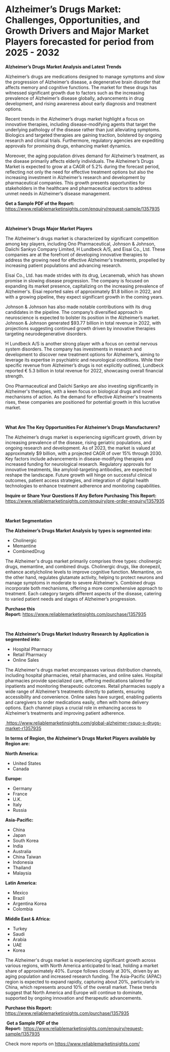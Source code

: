 <p><h1>Alzheimer’s Drugs Market: Challenges, Opportunities, and Growth Drivers and Major Market Players forecasted for period from 2025 - 2032</h1></p><p><strong>Alzheimer’s Drugs Market Analysis and Latest Trends</strong></p>
<p><p>Alzheimer’s drugs are medications designed to manage symptoms and slow the progression of Alzheimer’s disease, a degenerative brain disorder that affects memory and cognitive functions. The market for these drugs has witnessed significant growth due to factors such as the increasing prevalence of Alzheimer’s disease globally, advancements in drug development, and rising awareness about early diagnosis and treatment options.</p><p>Recent trends in the Alzheimer’s drugs market highlight a focus on innovative therapies, including disease-modifying agents that target the underlying pathology of the disease rather than just alleviating symptoms. Biologics and targeted therapies are gaining traction, bolstered by ongoing research and clinical trials. Furthermore, regulatory agencies are expediting approvals for promising drugs, enhancing market dynamics.</p><p>Moreover, the aging population drives demand for Alzheimer’s treatment, as the disease primarily affects elderly individuals. The Alzheimer’s Drugs Market is expected to grow at a CAGR of 5.2% during the forecast period, reflecting not only the need for effective treatment options but also the increasing investment in Alzheimer’s research and development by pharmaceutical companies. This growth presents opportunities for stakeholders in the healthcare and pharmaceutical sectors to address unmet needs in Alzheimer’s disease management.</p></p>
<p><strong>Get a Sample PDF of the Report:&nbsp;</strong> <a href="https://www.reliablemarketinsights.com/enquiry/request-sample/1357935?utm_campaign=3312&utm_medium=2&utm_source=Github&utm_content=ia&utm_term=22032025&utm_id=alzheimers-drugs">https://www.reliablemarketinsights.com/enquiry/request-sample/1357935</a></p>
<p>&nbsp;</p>
<p><strong>Alzheimer’s Drugs Major Market Players</strong></p>
<p><p>The Alzheimer's drugs market is characterized by significant competition among key players, including Ono Pharmaceutical, Johnson & Johnson, Daiichi Sankyo Company Limited, H Lundbeck A/S, and Eisai Co., Ltd. These companies are at the forefront of developing innovative therapies to address the growing need for effective Alzheimer's treatments, propelled by increasing patient populations and advancing research.</p><p>Eisai Co., Ltd. has made strides with its drug, Lecanemab, which has shown promise in slowing disease progression. The company is focused on expanding its market presence, capitalizing on the increasing prevalence of Alzheimer's. Eisai reported sales of approximately $1.8 billion in 2022, and with a growing pipeline, they expect significant growth in the coming years.</p><p>Johnson & Johnson has also made notable contributions with its drug candidates in the pipeline. The company’s diversified approach in neuroscience is expected to bolster its position in the Alzheimer’s market. Johnson & Johnson generated $93.77 billion in total revenue in 2022, with projections suggesting continued growth driven by innovative therapies targeting neurodegenerative disorders.</p><p>H Lundbeck A/S is another strong player with a focus on central nervous system disorders. The company has investments in research and development to discover new treatment options for Alzheimer’s, aiming to leverage its expertise in psychiatric and neurological conditions. While their specific revenue from Alzheimer’s drugs is not explicitly outlined, Lundbeck reported € 5.3 billion in total revenue for 2022, showcasing overall financial strength.</p><p>Ono Pharmaceutical and Daiichi Sankyo are also investing significantly in Alzheimer's therapies, with a keen focus on biological drugs and novel mechanisms of action. As the demand for effective Alzheimer's treatments rises, these companies are positioned for potential growth in this lucrative market.</p></p>
<p>&nbsp;</p>
<p><strong>What Are The Key Opportunities For Alzheimer’s Drugs Manufacturers?</strong></p>
<p><p>The Alzheimer’s drugs market is experiencing significant growth, driven by increasing prevalence of the disease, rising geriatric populations, and ongoing research and development. As of 2023, the market is valued at approximately $9 billion, with a projected CAGR of over 15% through 2030. Key factors include advancements in disease-modifying therapies and increased funding for neurological research. Regulatory approvals for innovative treatments, like amyloid-targeting antibodies, are expected to reshape the landscape. Future growth will hinge on successful clinical outcomes, patient access strategies, and integration of digital health technologies to enhance treatment adherence and monitoring capabilities.</p></p>
<p><strong>Inquire or Share Your Questions If Any Before Purchasing This Report:</strong> <a href="https://www.reliablemarketinsights.com/enquiry/pre-order-enquiry/1357935?utm_campaign=3312&utm_medium=2&utm_source=Github&utm_content=ia&utm_term=22032025&utm_id=alzheimers-drugs">https://www.reliablemarketinsights.com/enquiry/pre-order-enquiry/1357935</a></p>
<p>&nbsp;</p>
<p><strong>Market Segmentation</strong></p>
<p><strong>The Alzheimer’s Drugs Market Analysis by types is segmented into:</strong></p>
<p><ul><li>Cholinergic</li><li>Memantine</li><li>CombinedDrug</li></ul></p>
<p><p>The Alzheimer's drugs market primarily comprises three types: cholinergic drugs, memantine, and combined drugs. Cholinergic drugs, like donepezil, enhance acetylcholine levels to improve cognitive function. Memantine, on the other hand, regulates glutamate activity, helping to protect neurons and manage symptoms in moderate to severe Alzheimer's. Combined drugs incorporate both mechanisms, offering a more comprehensive approach to treatment. Each category targets different aspects of the disease, catering to varied patient needs and stages of Alzheimer’s progression.</p></p>
<p><strong>Purchase this Report:&nbsp;</strong><a href="https://www.reliablemarketinsights.com/purchase/1357935?utm_campaign=3312&utm_medium=2&utm_source=Github&utm_content=ia&utm_term=22032025&utm_id=alzheimers-drugs">https://www.reliablemarketinsights.com/purchase/1357935</a></p>
<p>&nbsp;</p>
<p><strong>The Alzheimer’s Drugs Market Industry Research by Application is segmented into:</strong></p>
<p><ul><li>Hospital Pharmacy</li><li>Retail Pharmacy</li><li>Online Sales</li></ul></p>
<p><p>The Alzheimer's drugs market encompasses various distribution channels, including hospital pharmacies, retail pharmacies, and online sales. Hospital pharmacies provide specialized care, offering medications tailored for inpatients and monitoring therapeutic outcomes. Retail pharmacies supply a wide range of Alzheimer’s treatments directly to patients, ensuring accessibility and convenience. Online sales have surged, enabling patients and caregivers to order medications easily, often with home delivery options. Each channel plays a crucial role in enhancing access to Alzheimer’s treatments and improving patient adherence.</p></p>
<p><a href="https://www.reliablemarketinsights.com/global-alzheimer-rsquo-s-drugs-market-r1357935?utm_campaign=3312&utm_medium=2&utm_source=Github&utm_content=ia&utm_term=22032025&utm_id=alzheimers-drugs">&nbsp;https://www.reliablemarketinsights.com/global-alzheimer-rsquo-s-drugs-market-r1357935</a></p>
<p><strong>In terms of Region, the Alzheimer’s Drugs Market Players available by Region are:</strong></p>
<p>
    <p> <strong> North America: </strong>
        <ul>
            <li>United States</li>
            <li>Canada</li>
        </ul>
        </p> 
    <p> <strong> Europe: </strong>
        <ul>
            <li>Germany</li>
            <li>France</li>
            <li>U.K.</li>
            <li>Italy</li>
            <li>Russia</li>
        </ul>
        </p> 
    <p> <strong> Asia-Pacific: </strong>
        <ul>
            <li>China</li>
            <li>Japan</li>
            <li>South Korea</li>
            <li>India</li>
            <li>Australia</li>
            <li>China Taiwan</li>
            <li>Indonesia</li>
            <li>Thailand</li>
            <li>Malaysia</li>
        </ul>
        </p> 
    <p> <strong> Latin America: </strong>
        <ul>
            <li>Mexico</li>
            <li>Brazil</li>
            <li>Argentina Korea</li>
            <li>Colombia</li>
        </ul>
        </p> 
    <p> <strong> Middle East & Africa: </strong>
        <ul>
            <li>Turkey</li>
            <li>Saudi</li>
            <li>Arabia</li>
            <li>UAE</li>
            <li>Korea</li>
        </ul>
    </p>
    </p>
<p><p>The Alzheimer's drugs market is experiencing significant growth across various regions, with North America anticipated to lead, holding a market share of approximately 40%. Europe follows closely at 30%, driven by an aging population and increased research funding. The Asia-Pacific (APAC) region is expected to expand rapidly, capturing about 20%, particularly in China, which represents around 10% of the overall market. These trends suggest that North America and Europe will continue to dominate, supported by ongoing innovation and therapeutic advancements.</p></p>
<p><strong>Purchase this Report: </strong><a href="https://www.reliablemarketinsights.com/purchase/1357935?utm_campaign=3312&utm_medium=2&utm_source=Github&utm_content=ia&utm_term=22032025&utm_id=alzheimers-drugs">https://www.reliablemarketinsights.com/purchase/1357935</a></p>
<p>&nbsp;<strong>Get a Sample PDF of the Report:&nbsp;&nbsp;</strong><a href="https://www.reliablemarketinsights.com/enquiry/request-sample/1357935?utm_campaign=3312&utm_medium=2&utm_source=Github&utm_content=ia&utm_term=22032025&utm_id=alzheimers-drugs">https://www.reliablemarketinsights.com/enquiry/request-sample/1357935</a></p>
<p><strong></strong></p>
<p>Check more reports on <a href="https://www.reliablemarketinsights.com/?utm_campaign=3312&utm_medium=2&utm_source=Github&utm_content=ia&utm_term=22032025&utm_id=alzheimers-drugs">https://www.reliablemarketinsights.com/</a></p>